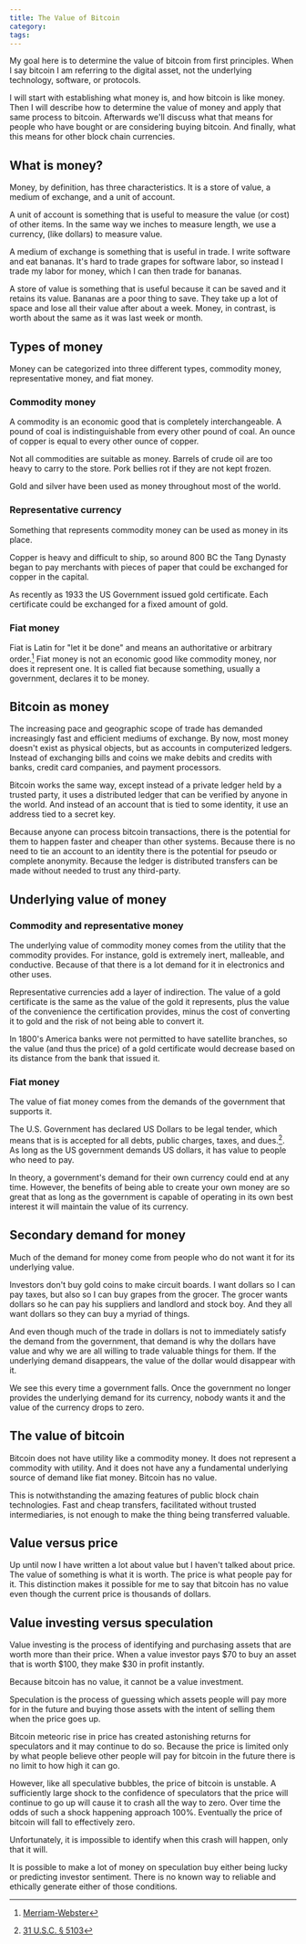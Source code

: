 ```yaml
---
title: The Value of Bitcoin
category:
tags:
---
```


My goal here is to determine the value of bitcoin from first principles.
When I say bitcoin I am referring to the digital asset, not the underlying
technology, software, or protocols.

I will start with establishing what money is, and how bitcoin is like
money. Then I will describe how to determine the value of money and apply
that same process to bitcoin. Afterwards we'll discuss what that means for
people who have bought or are considering buying bitcoin. And finally,
what this means for other block chain currencies.

## What is money?

Money, by definition, has three characteristics. It is a store of value,
a medium of exchange, and a unit of account.

A unit of account is something that is useful to measure the value (or
cost) of other items. In the same way we inches to measure length, we use
a currency, (like dollars) to measure value.

A medium of exchange is something that is useful in trade. I write
software and eat bananas. It's hard to trade grapes for software labor, so
instead I trade my labor for money, which I can then trade for bananas.

A store of value is something that is useful because it can be saved and
it retains its value. Bananas are a poor thing to save. They take up a lot
of space and lose all their value after about a week. Money, in contrast,
is worth about the same as it was last week or month.

## Types of money

Money can be categorized into three different types, commodity money,
representative money, and fiat money.

### Commodity money

A commodity is an economic good that is completely interchangeable.
A pound of coal is indistinguishable from every other pound of coal. An
ounce of copper is equal to every other ounce of copper.

Not all commodities are suitable as money. Barrels of crude oil are too
heavy to carry to the store. Pork bellies rot if they are not kept frozen.

Gold and silver have been used as money throughout most of the world.

### Representative currency

Something that represents commodity money can be used as money in its
place.

Copper is heavy and difficult to ship, so around 800 BC the Tang Dynasty
began to pay merchants with pieces of paper that could be exchanged for
copper in the capital.

As recently as 1933 the US Government issued gold certificate. Each
certificate could be exchanged for a fixed amount of gold.

### Fiat money

Fiat is Latin for "let it be done" and means an authoritative or arbitrary
order.[^fiat-definition] Fiat money is not an economic good like commodity
money, nor does it represent one. It is called fiat because something,
usually a government, declares it to be money.

## Bitcoin as money

The increasing pace and geographic scope of trade has demanded
increasingly fast and efficient mediums of exchange. By now, most money
doesn't exist as physical objects, but as accounts in computerized
ledgers. Instead of exchanging bills and coins we make debits and credits
with banks, credit card companies, and payment processors.

Bitcoin works the same way, except instead of a private ledger held by
a trusted party, it uses a distributed ledger that can be verified by
anyone in the world. And instead of an account that is tied to some
identity, it use an address tied to a secret key.

Because anyone can process bitcoin transactions, there is the potential
for them to happen faster and cheaper than other systems. Because there is
no need to tie an account to an identity there is the potential for pseudo
or complete anonymity. Because the ledger is distributed transfers can be
made without needed to trust any third-party. 

## Underlying value of money

### Commodity and representative money

The underlying value of commodity money comes from the utility that the
commodity provides. For instance, gold is extremely inert, malleable, and
conductive. Because of that there is a lot demand for it in electronics
and other uses.

Representative currencies add a layer of indirection. The value of a gold
certificate is the same as the value of the gold it represents, plus the
value of the convenience the certification provides, minus the cost of
converting it to gold and the risk of not being able to convert it.

In 1800's America banks were not permitted to have satellite branches, so
the value (and thus the price) of a gold certificate would decrease based
on its distance from the bank that issued it.

### Fiat money

The value of fiat money comes from the demands of the government that
supports it.

The U.S. Government has declared US Dollars to be legal tender, which
means that is is accepted for all debts, public charges, taxes, and
dues.[^31 U.S.C. § 5103]. As long as the US government demands US dollars,
it has value to people who need to pay.

In theory, a government's demand for their own currency could end at any
time. However, the benefits of being able to create your own money are so
great that as long as the government is capable of operating in its own
best interest it will maintain the value of its currency.

## Secondary demand for money

Much of the demand for money come from people who do not want it for its
underlying value. 

Investors don't buy gold coins to make circuit boards. I want dollars so
I can pay taxes, but also so I can buy grapes from the grocer. The grocer
wants dollars so he can pay his suppliers and landlord and stock boy. And
they all want dollars so they can buy a myriad of things.

And even though much of the trade in dollars is not to immediately satisfy
the demand from the government, that demand is why the dollars have value
and why we are all willing to trade valuable things for them. If the
underlying demand disappears, the value of the dollar would disappear with
it.

We see this every time a government falls. Once the government no longer
provides the underlying demand for its currency, nobody wants it and the
value of the currency drops to zero.

## The value of bitcoin

Bitcoin does not have utility like a commodity money. It does not
represent a commodity with utility. And it does not have any a fundamental
underlying source of demand like fiat money. Bitcoin has no value.

This is notwithstanding the amazing features of public block chain
technologies. Fast and cheap transfers, facilitated without trusted
intermediaries, is not enough to make the thing being transferred
valuable.

## Value versus price

Up until now I have written a lot about value but I haven't talked about
price. The value of something is what it is worth. The price is what
people pay for it. This distinction makes it possible for me to say that
bitcoin has no value even though the current price is thousands of
dollars.

## Value investing versus speculation

Value investing is the process of identifying and purchasing assets that
are worth more than their price. When a value investor pays \$70 to buy an
asset that is worth \$100, they make \$30 in profit instantly.

Because bitcoin has no value, it cannot be a value investment.

Speculation is the process of guessing which assets people will pay more
for in the future and buying those assets with the intent of selling them
when the price goes up.

Bitcoin meteoric rise in price has created astonishing returns for
speculators and it may continue to do so. Because the price is limited
only by what people believe other people will pay for bitcoin in the
future there is no limit to how high it can go.

However, like all speculative bubbles, the price of bitcoin is unstable.
A sufficiently large shock to the confidence of speculators that the price
will continue to go up will cause it to crash all the way to zero. Over
time the odds of such a shock happening approach 100%. Eventually the
price of bitcoin will fall to effectively zero.

Unfortunately, it is impossible to identify when this crash will happen,
only that it will.

It is possible to make a lot of money on speculation buy either being
lucky or predicting investor sentiment. There is no known way to reliable
and ethically generate either of those conditions.

[^fiat-definition]: [Merriam-Webster](https://www.merriam-webster.com/dictionary/fiat)

[^31 U.S.C. § 5103]: [31 U.S.C. § 5103](https://www.law.cornell.edu/uscode/text/31/5103)

